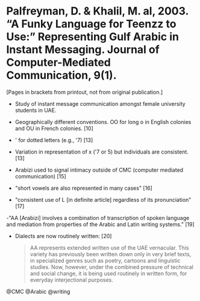 # Palfreyman, D. & Khalil, M. al, 2003. “A Funky Language for Teenzz to Use:” Representing Gulf Arabic in Instant Messaging. Journal of Computer-Mediated Communication, 9(1).

[Pages in brackets from printout, not from original publication.]

- Study of instant message communication amongst female university students in UAE. 

- Geographically different conventions. OO for long o in English colonies and OU in French colonies. [10]

- ' for dotted letters (e.g., '7) [13]

- Variation in representation of x ('7 or 5) but individuals are consistent. [13]

- Arabizi used to signal intimacy outside of CMC (computer mediated communication) [15]

- "short vowels are also represented in many cases" [16]

- "consistent use of L [in definite article] regardless of its pronunciation" [17]

-"AA [Arabizi] involves a combination of transcription of spoken language and mediation from properties of the Arabic and Latin writing systems." [19]

- Dialects are now routinely written: [20]

  > AA represents extended written use of the UAE vernacular. This variety has previously been written down only in very brief texts, in specialized genres such as poetry, cartoons and linguistic studies. Now, however, under the combined pressure of technical and social change, it is being used routinely in written form, for everyday interjectional purposes.

@CMC
@Arabic
@writing
